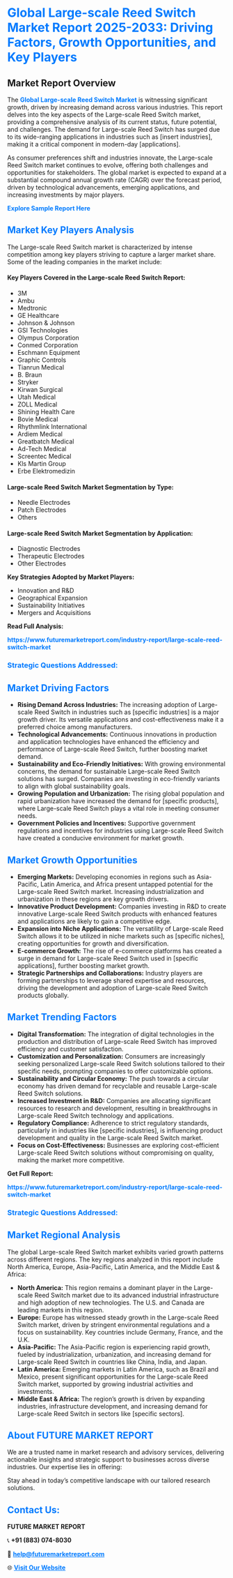 <h1 style="color: #007BFF;">Global Large-scale Reed Switch Market Report 2025-2033: Driving Factors, Growth Opportunities, and Key Players</h1>

<section id="overview">
<h2>Market Report Overview</h2>
<p>The <a href="https://www.futuremarketreport.com/industry-report/large-scale-reed-switch-market" style="color: #007BFF; text-decoration: none;"><strong>Global Large-scale Reed Switch Market</strong></a> is witnessing significant growth, driven by increasing demand across various industries. This report delves into the key aspects of the Large-scale Reed Switch market, providing a comprehensive analysis of its current status, future potential, and challenges. The demand for Large-scale Reed Switch has surged due to its wide-ranging applications in industries such as [insert industries], making it a critical component in modern-day [applications].</p>
<p>As consumer preferences shift and industries innovate, the Large-scale Reed Switch market continues to evolve, offering both challenges and opportunities for stakeholders. The global market is expected to expand at a substantial compound annual growth rate (CAGR) over the forecast period, driven by technological advancements, emerging applications, and increasing investments by major players.</p>
</section>

<section id="overview">
<p><a href="https://www.futuremarketreport.com/request-sample/reportId=37078" style="color: #007BFF; text-decoration: none;"><strong>Explore Sample Report Here</strong></a></p>
</section>

<section id="key-players">
<h2 style="color: #007BFF;">Market Key Players Analysis</h2>
<p>The Large-scale Reed Switch market is characterized by intense competition among key players striving to capture a larger market share. Some of the leading companies in the market include:</p>
<h4>Key Players Covered in the Large-scale Reed Switch Report:</h4>
<ul><li>3M</li><li>Ambu</li><li>Medtronic</li><li>GE Healthcare</li><li>Johnson &amp; Johnson</li><li>GSI Technologies</li><li>Olympus Corporation</li><li>Conmed Corporation</li><li>Eschmann Equipment</li><li>Graphic Controls</li><li>Tianrun Medical</li><li>B. Braun</li><li>Stryker</li><li>Kirwan Surgical</li><li>Utah Medical</li><li>ZOLL Medical</li><li>Shining Health Care</li><li>Bovie Medical</li><li>Rhythmlink International</li><li>Ardiem Medical</li><li>Greatbatch Medical</li><li>Ad-Tech Medical</li><li>Screentec Medical</li><li>Kls Martin Group</li><li>Erbe Elektromedizin</li></ul>
<h4>Large-scale Reed Switch Market Segmentation by Type:</h4>
<ul><li>Needle Electrodes</li><li>Patch Electrodes</li><li>Others</li></ul>

<h4>Large-scale Reed Switch Market Segmentation by Application:</h4>
<ul><li>Diagnostic Electrodes</li><li>Therapeutic Electrodes</li><li>Other Electrodes</li></ul>
<p><strong>Key Strategies Adopted by Market Players:</strong></p>
<ul>
<li>Innovation and R&D</li>
<li>Geographical Expansion</li>
<li>Sustainability Initiatives</li>
<li>Mergers and Acquisitions</li>
</ul>
</section>

<section>
<p><strong>Read Full Analysis: </strong></p><a href="https://www.futuremarketreport.com/industry-report/large-scale-reed-switch-market" style="color: #007BFF; text-decoration: none;"><strong>https://www.futuremarketreport.com/industry-report/large-scale-reed-switch-market</strong></a>
<h3 style="color: #007BFF;">Strategic Questions Addressed:</h3>
</section>

<section id="driving-factors">
<h2 style="color: #007BFF;">Market Driving Factors</h2>
<ul>
<li><strong>Rising Demand Across Industries:</strong> The increasing adoption of Large-scale Reed Switch in industries such as [specific industries] is a major growth driver. Its versatile applications and cost-effectiveness make it a preferred choice among manufacturers.</li>
<li><strong>Technological Advancements:</strong> Continuous innovations in production and application technologies have enhanced the efficiency and performance of Large-scale Reed Switch, further boosting market demand.</li>
<li><strong>Sustainability and Eco-Friendly Initiatives:</strong> With growing environmental concerns, the demand for sustainable Large-scale Reed Switch solutions has surged. Companies are investing in eco-friendly variants to align with global sustainability goals.</li>
<li><strong>Growing Population and Urbanization:</strong> The rising global population and rapid urbanization have increased the demand for [specific products], where Large-scale Reed Switch plays a vital role in meeting consumer needs.</li>
<li><strong>Government Policies and Incentives:</strong> Supportive government regulations and incentives for industries using Large-scale Reed Switch have created a conducive environment for market growth.</li>
</ul>
</section>

<section id="growth-opportunities">
<h2 style="color: #007BFF;">Market Growth Opportunities</h2>
<ul>
<li><strong>Emerging Markets:</strong> Developing economies in regions such as Asia-Pacific, Latin America, and Africa present untapped potential for the Large-scale Reed Switch market. Increasing industrialization and urbanization in these regions are key growth drivers.</li>
<li><strong>Innovative Product Development:</strong> Companies investing in R&D to create innovative Large-scale Reed Switch products with enhanced features and applications are likely to gain a competitive edge.</li>
<li><strong>Expansion into Niche Applications:</strong> The versatility of Large-scale Reed Switch allows it to be utilized in niche markets such as [specific niches], creating opportunities for growth and diversification.</li>
<li><strong>E-commerce Growth:</strong> The rise of e-commerce platforms has created a surge in demand for Large-scale Reed Switch used in [specific applications], further boosting market growth.</li>
<li><strong>Strategic Partnerships and Collaborations:</strong> Industry players are forming partnerships to leverage shared expertise and resources, driving the development and adoption of Large-scale Reed Switch products globally.</li>
</ul>
</section>

<section id="trending-factors">
<h2 style="color: #007BFF;">Market Trending Factors</h2>
<ul>
<li><strong>Digital Transformation:</strong> The integration of digital technologies in the production and distribution of Large-scale Reed Switch has improved efficiency and customer satisfaction.</li>
<li><strong>Customization and Personalization:</strong> Consumers are increasingly seeking personalized Large-scale Reed Switch solutions tailored to their specific needs, prompting companies to offer customizable options.</li>
<li><strong>Sustainability and Circular Economy:</strong> The push towards a circular economy has driven demand for recyclable and reusable Large-scale Reed Switch solutions.</li>
<li><strong>Increased Investment in R&D:</strong> Companies are allocating significant resources to research and development, resulting in breakthroughs in Large-scale Reed Switch technology and applications.</li>
<li><strong>Regulatory Compliance:</strong> Adherence to strict regulatory standards, particularly in industries like [specific industries], is influencing product development and quality in the Large-scale Reed Switch market.</li>
<li><strong>Focus on Cost-Effectiveness:</strong> Businesses are exploring cost-efficient Large-scale Reed Switch solutions without compromising on quality, making the market more competitive.</li>
</ul>
</section>

<section>
<p><strong>Get Full Report: </strong></p><a href="https://www.futuremarketreport.com/industry-report/large-scale-reed-switch-market" style="color: #007BFF; text-decoration: none;"><strong>https://www.futuremarketreport.com/industry-report/large-scale-reed-switch-market</strong></a>
<h3 style="color: #007BFF;">Strategic Questions Addressed:</h3>
</section>


<section id="regional-analysis">
<h2 style="color: #007BFF;">Market Regional Analysis</h2>
<p>The global Large-scale Reed Switch market exhibits varied growth patterns across different regions. The key regions analyzed in this report include North America, Europe, Asia-Pacific, Latin America, and the Middle East & Africa:</p>
<ul>
<li><strong>North America:</strong> This region remains a dominant player in the Large-scale Reed Switch market due to its advanced industrial infrastructure and high adoption of new technologies. The U.S. and Canada are leading markets in this region.</li>
<li><strong>Europe:</strong> Europe has witnessed steady growth in the Large-scale Reed Switch market, driven by stringent environmental regulations and a focus on sustainability. Key countries include Germany, France, and the U.K.</li>
<li><strong>Asia-Pacific:</strong> The Asia-Pacific region is experiencing rapid growth, fueled by industrialization, urbanization, and increasing demand for Large-scale Reed Switch in countries like China, India, and Japan.</li>
<li><strong>Latin America:</strong> Emerging markets in Latin America, such as Brazil and Mexico, present significant opportunities for the Large-scale Reed Switch market, supported by growing industrial activities and investments.</li>
<li><strong>Middle East & Africa:</strong> The region’s growth is driven by expanding industries, infrastructure development, and increasing demand for Large-scale Reed Switch in sectors like [specific sectors].</li>
</ul>
</section>

<footer>
<h2 style="color: #007BFF;">About FUTURE MARKET REPORT</h2>
<p>We are a trusted name in market research and advisory services, delivering actionable insights and strategic support to businesses across diverse industries. Our expertise lies in offering:</p>

<p>Stay ahead in today’s competitive landscape with our tailored research solutions.</p>

<h2 style="color: #007BFF;">Contact Us:</h2>
<p><strong>FUTURE MARKET REPORT</strong></p>
<p>📞 <strong>+91 (883) 074-8030</strong></p>
<p>📧 <strong><a href="mailto:help@futuremarketreport.com" style="color: #007BFF;">help@futuremarketreport.com</a></strong></p>
<p>🌐 <strong><a href="https://www.futuremarketreport.com/" style="color: #007BFF;">Visit Our Website</a></strong></p>
</footer>